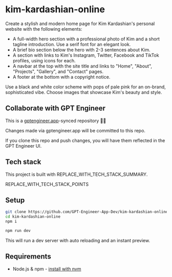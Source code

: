 # kim-kardashian-online

Create a stylish and modern home page for Kim Kardashian's personal website with the following elements:

- A full-width hero section with a professional photo of Kim and a short tagline introduction. Use a serif font for an elegant look.
- A brief bio section below the hero with 2-3 sentences about Kim. 
- A section with links to Kim's Instagram, Twitter, Facebook and TikTok profiles, using icons for each.
- A navbar at the top with the site title and links to "Home", "About", "Projects", "Gallery", and "Contact" pages.
- A footer at the bottom with a copyright notice.

Use a black and white color scheme with pops of pale pink for an on-brand, sophisticated vibe. Choose images that showcase Kim's beauty and style.

## Collaborate with GPT Engineer

This is a [gptengineer.app](https://gptengineer.app)-synced repository 🌟🤖

Changes made via gptengineer.app will be committed to this repo.

If you clone this repo and push changes, you will have them reflected in the GPT Engineer UI.

## Tech stack

This project is built with REPLACE_WITH_TECH_STACK_SUMMARY.

REPLACE_WITH_TECH_STACK_POINTS

## Setup

```sh
git clone https://github.com/GPT-Engineer-App-Dev/kim-kardashian-online.git
cd kim-kardashian-online
npm i
```

```sh
npm run dev
```

This will run a dev server with auto reloading and an instant preview.

## Requirements

- Node.js & npm - [install with nvm](https://github.com/nvm-sh/nvm#installing-and-updating)
